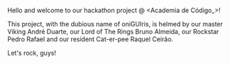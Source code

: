 Hello and welcome to our hackathon project @ <Academia de Código_>!

This project, with the dubious name of oniGUIris, is helmed by our master Viking André Duarte, our Lord of The Rings Bruno Almeida, our Rockstar Pedro Rafael and our resident Cat-er-pee Raquel Ceirão.

Let's rock, guys!
